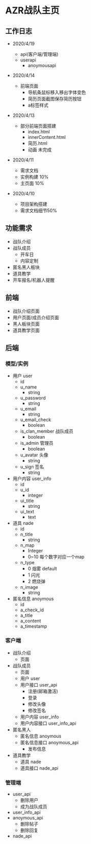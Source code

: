 # AZR战队主页

## 工作日志

- 2020/4/19

  - api(客户端/管理端)
  - userapi
    - anoymousapi
  
- 2020/4/14

  - 前端页面
    - 导航条鼠标移入移出字体变色
    - 简历页面截图保存简历按钮
    - a标签样式

- 2020/4/13
  
  - 部分前端页面搭建
    - index.html
    - innerContent.html
    - 简历.html
    - 动画    未完成
  
- 2020/4/11
  
  - 需求文档
  - 实例构建 10%
  - 主页面 10%
  
- 2020/4/10
  
  - 项目架构搭建
  - 需求文档细节50%
  
  







## 功能需求

- 战队介绍
- 战队成员
  - 开车日
  - 内容定制
- 匿名黑人板块
- 道具教学
- 开车报名/机器人提醒

## 前端

- 战队介绍页面
- 用户页面/成员介绍页面
- 黑人板块页面
- 道具教学页面

## 后端

### 模型/实例

- 用户 user
  - id
  - u_name
    - string
  - u_password 
    - string
  - u_email
    - string
  - u_email_check
    - boolean
  - is_clan_member 战队成员
    - boolean
  - is_admin 管理员
    - boolean
  - u_avatar 头像
    - string
  - u_sign 签名
    - string
- 用户内容 user_info
  - id
  - u_id
    - integer
  - ui_title
    - string
  - ui_text
    - text
- 道具 nade
  - id
  - n_title
    - string
  - n_map
    - Integer
    - 0~10 每个数字对应一个map
  - n_type
    - 0 烟雾 default
    - 1 闪光
    - 2 燃烧弹
  - n_image
    - string
- 匿名信息 anoymous
  - id
  - a_check_id
  - a_title
  - a_content
  - a_timestamp

### 客户端

- 战队介绍
  - 页面
- 战队成员
  - 页面
  - 用户 user
  - 用户接口 user_api
    - 注册(邮箱激活)
    - 登录
    - 修改头像
    - 修改签名
  - 用户内容 user_info
  - 用户内容接口 user_info_api
- 匿名黑人 
  - 匿名信息 anoymous
  - 匿名信息接口 anoymous_api
    - 发布信息
- 道具教学 
  - 道具 nade
  - 道具接口 nade_api

### 管理端

- user_api
  - 删除用户
  - 成为战队成员
- user_info_api
- anoymous_api
  - 删除帖子
  - 删除回复
- nade_api

